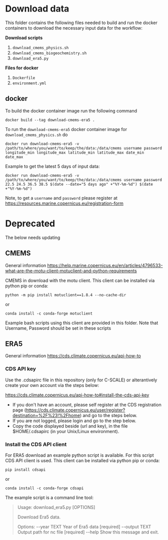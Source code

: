 # Download data

This folder contains the following files needed to build and run the docker
containers to download the necessary input data for the workflow:

**Download scripts**
1. `download_cmems_physics.sh`
2. `download_cmems_biogeochemistry.sh`
3. `download_era5.py`

**Files for docker**
1. `Dockerfile`
2. `environment.yml`

## docker
To build the docker container image run the following command
  
    docker build --tag download-cmems-era5 .

To run the `download-cmems-era5` docker container image for `download_cmems_physics.sh` do

    docker run download-cmems-era5 -v /path/to/where/you/want/to/keep/the/data:/data/cmems username password longitude_min longitude_max latitude_min latitude_max date_min date_max

Example to get the latest 5 days of input data:

    docker run download-cmems-era5 -v /path/to/where/you/want/to/keep/the/data:/data/cmems username password 22.5 24.5 36.5 38.5 $(date --date="5 days ago" +"%Y-%m-%d") $(date +"%Y-%m-%d")
  
Note, to get a `username` and `password` please register at https://resources.marine.copernicus.eu/registration-form


# Deprecated
The below needs updating

## CMEMS

General information
https://help.marine.copernicus.eu/en/articles/4796533-what-are-the-motu-client-motuclient-and-python-requirements

CMEMS in download with the motu client. This client can be installed via python pip or conda:
	
	python -m pip install motuclient==1.8.4 --no-cache-dir

or

	conda install -c conda-forge motuclient

Example bash scripts using this client are provided in this folder. Note that Username, Password should be set in these scripts

## ERA5

General information
https://cds.climate.copernicus.eu/api-how-to 

### CDS API key

Use the .cdsapirc file in this repository (only for C-SCALE) or alterantively create your own account via the steps below:

https://cds.climate.copernicus.eu/api-how-to#install-the-cds-api-key
- If you don't have an account, please self register at the CDS registration page (https://cds.climate.copernicus.eu/user/register?destination=%2F%23!%2Fhome) and go to the steps below.
- If you are not logged, please login and go to the step below.
- Copy the code displayed beside (url and key), in the file $HOME/.cdsapirc (in your Unix/Linux environment).

### Install the CDS API client

For ERA5 download an example python script is available. For this script CDS API client is used. This client can be installed via python pip or conda:

	pip install cdsapi

or

	conda install -c conda-forge cdsapi

The example script is a command line tool:

> Usage: download_era5.py [OPTIONS]
> 
> Download Era5 data.
>
> Options:
>   --year TEXT    Year of Era5 data  [required]
>   --output TEXT  Output path for nc file  [required]
>   --help         Show this message and exit.



